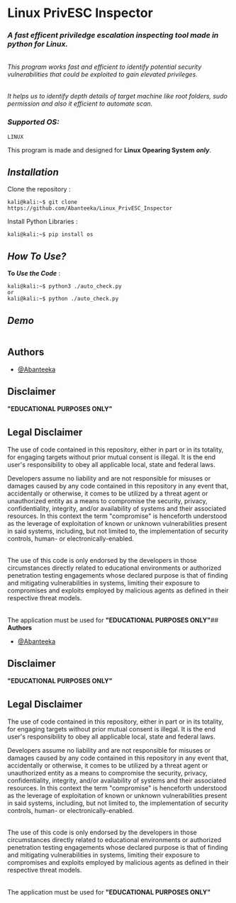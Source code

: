 
# **Linux PrivESC Inspector**

### ***A fast efficent priviledge escalation inspecting tool made in python for Linux.***
######
*This program works fast and efficient to identify potential security vulnerabilities that could be exploited to gain elevated privileges.*
######
*It helps us to identify depth details of target machine like root folders, sudo permission and also it efficient to automate scan.*
### *Supported OS:*
    LINUX
This program is made and designed for **Linux Opearing System** ***only***.

## *Installation*

Clone the repository :

```console
kali@kali:~$ git clone https://github.com/Abanteeka/Linux_PrivESC_Inspector
```
Install Python Libraries :
```console
kali@kali:~$ pip install os
```
## *How To Use?*

**To *Use the Code*** :
```console
kali@kali:~$ python3 ./auto_check.py
or
kali@kali:~$ python ./auto_check.py
```



## *Demo*

```console

```

## **Authors**

- [@Abanteeka](https://github.com/Abanteeka)


## **Disclaimer**
**"EDUCATIONAL PURPOSES ONLY"**
######
## **Legal Disclaimer**
The use of code contained in this repository, either in part or in its totality, for engaging targets without prior mutual consent is illegal. It is the end user's responsibility to obey all applicable local, state and federal laws.

Developers assume no liability and are not responsible for misuses or damages caused by any code contained in this repository in any event that, accidentally or otherwise, it comes to be utilized by a threat agent or unauthorized entity as a means to compromise the security, privacy, confidentiality, integrity, and/or availability of systems and their associated resources. In this context the term "compromise" is henceforth understood as the leverage of exploitation of known or unknown vulnerabilities present in said systems, including, but not limited to, the implementation of security controls, human- or electronically-enabled.
######
The use of this code is only endorsed by the developers in those circumstances directly related to educational environments or authorized penetration testing engagements whose declared purpose is that of finding and mitigating vulnerabilities in systems, limiting their exposure to compromises and exploits employed by malicious agents as defined in their respective threat models.
######
The application must be used for **"EDUCATIONAL PURPOSES ONLY"**## **Authors**

- [@Abanteeka](https://github.com/Abanteeka)


## **Disclaimer**
**"EDUCATIONAL PURPOSES ONLY"**
######
## **Legal Disclaimer**
The use of code contained in this repository, either in part or in its totality, for engaging targets without prior mutual consent is illegal. It is the end user's responsibility to obey all applicable local, state and federal laws.

Developers assume no liability and are not responsible for misuses or damages caused by any code contained in this repository in any event that, accidentally or otherwise, it comes to be utilized by a threat agent or unauthorized entity as a means to compromise the security, privacy, confidentiality, integrity, and/or availability of systems and their associated resources. In this context the term "compromise" is henceforth understood as the leverage of exploitation of known or unknown vulnerabilities present in said systems, including, but not limited to, the implementation of security controls, human- or electronically-enabled.
######
The use of this code is only endorsed by the developers in those circumstances directly related to educational environments or authorized penetration testing engagements whose declared purpose is that of finding and mitigating vulnerabilities in systems, limiting their exposure to compromises and exploits employed by malicious agents as defined in their respective threat models.
######
The application must be used for **"EDUCATIONAL PURPOSES ONLY"**
